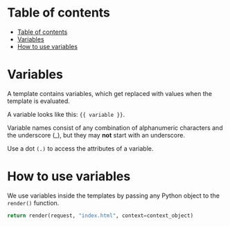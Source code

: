 # Table of contents 
- [Table of contents](#table-of-contents)
- [Variables](#variables)
- [How to use variables](#how-to-use-variables)

# Variables 
A template contains variables, which get replaced with values when the template is evaluated.

A variable looks like this: `{{ variable }}`.

Variable names consist of any combination of alphanumeric characters and the underscore (_), but they may **not** start with an underscore.

Use a dot `(.)` to access the attributes of a variable.

# How to use variables 
We use variables inside the templates by passing any Python object to the `render()` function.

```python
return render(request, "index.html", context=context_object)
```

